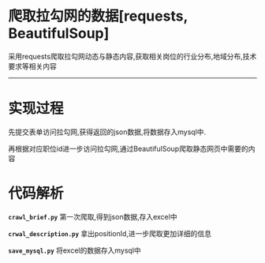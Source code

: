 # 爬取拉勾网的数据[requests, BeautifulSoup]

采用requests爬取拉勾网动态与静态内容,获取相关岗位的行业分布,地域分布,技术要求等相关内容

---

# 实现过程
先提交表单访问拉勾网,获得返回的json数据,将数据存入mysql中.

再根据对应职位id进一步访问拉勾网,通过BeautifulSoup爬取静态网页中需要的内容

# 代码解析

**`crawl_brief.py`**  第一次爬取,得到json数据,存入excel中

**`crwal_description.py`** 拿出positionId,进一步爬取更加详细的信息

**`save_mysql.py`** 将excel的数据存入mysql中
    